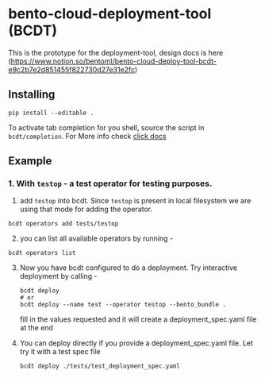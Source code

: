# bento-cloud-deployment-tool (BCDT)

This is the prototype for the deployment-tool, design docs is here (https://www.notion.so/bentoml/bento-cloud-deploy-tool-bcdt-e9c2b7e2d851455f822730d27e31e2fc)

## Installing

`pip install --editable .`

To activate tab completion for you shell, source the script in
`bcdt/completion`. For More info check [click docs](https://click.palletsprojects.com/en/8.0.x/shell-completion/)


## Example

### 1. With `testop` - a test operator for testing purposes.

1. add `testop` into bcdt. Since `testop` is present in local filesystem we are
   using that mode for adding the operator.

  ```
  bcdt operators add tests/testop
  ```

  2. you can list all available operators by running -
  ```
  bcdt operators list
  ```

  3. Now you have bcdt configured to do a deployment. Try interactive deployment
     by calling - 
     
     ```
     bcdt deploy
     # or
     bcdt deploy --name test --operator testop --bento_bundle .
     ```

     fill in the values requested and it will create a deployment_spec.yaml file
     at the end


  4. You can deploy directly if you provide a deployment_spec.yaml file. Let try
     it with a test spec file

     ```
     bcdt deploy ./tests/test_deployment_spec.yaml
     ```

